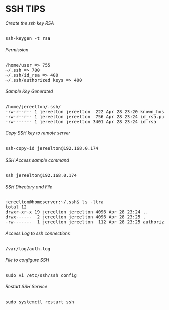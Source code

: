 
# SSH TIPS

###### Create the ssh key RSA

<pre>
ssh-keygen -t rsa
</pre>

###### Permission

<pre>
/home/user => 755
~/.ssh => 700
~/.ssh/id_rsa => 400
~/.ssh/authorized_keys => 400
</pre>

###### Sample Key Generated

<pre>
/home/jereelton/.ssh/
-rw-r--r-- 1 jereelton jereelton  222 Apr 28 23:20 known_hosts
-rw-r--r-- 1 jereelton jereelton  756 Apr 28 23:24 id_rsa.pub
-rw------- 1 jereelton jereelton 3401 Apr 28 23:24 id_rsa
</pre>

###### Copy SSH key to remote server

<pre>
ssh-copy-id jereelton@192.168.0.174
</pre>

###### SSH Access sample command

<pre>
ssh jereelton@192.168.0.174
</pre>

###### SSH Directory and File

<pre>
jereelton@homeserver:~/.ssh$ ls -ltra
total 12
drwxr-xr-x 19 jereelton jereelton 4096 Apr 28 23:24 ..
drwx------  2 jereelton jereelton 4096 Apr 28 23:25 .
-rw-------  1 jereelton jereelton  112 Apr 28 23:25 authorized_keys
</pre>

###### Access Log to ssh connections

<pre>
/var/log/auth.log
</pre>

###### File to configure SSH

<pre>
sudo vi /etc/ssh/ssh_config
</pre>

###### Restart SSH Service

<pre>
sudo systemctl restart ssh
</pre>

